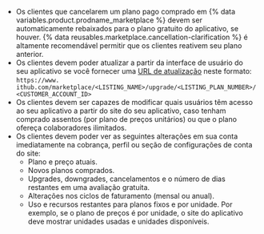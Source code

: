 - Os clientes que cancelarem um plano pago comprado em {% data variables.product.prodname_marketplace %} devem ser automaticamente rebaixados para o plano gratuito do aplicativo, se houver. {% data reusables.marketplace.cancellation-clarification %} é altamente recomendável permitir que os clientes reativem seu plano anterior.
- Os clientes devem poder atualizar a partir da interface de usuário do seu aplicativo se você fornecer uma [URL de atualização](/marketplace/integrating-with-the-github-marketplace-api/upgrading-and-downgrading-plans/#about-upgrade-urls) neste formato: `https://www. ithub.com/marketplace/<LISTING_NAME>/upgrade/<LISTING_PLAN_NUMBER>/<CUSTOMER_ACCOUNT_ID>`
- Os clientes devem ser capazes de modificar quais usuários têm acesso ao seu aplicativo a partir do site do seu aplicativo, caso tenham comprado assentos (por plano de preços unitários) ou que o plano ofereça colaboradores ilimitados.
- Os clientes devem poder ver as seguintes alterações em sua conta imediatamente na cobrança, perfil ou seção de configurações de conta do site:
  - Plano e preço atuais.
  - Novos planos comprados.
  - Upgrades, downgrades, cancelamentos e o número de dias restantes em uma avaliação gratuita.
  - Alterações nos ciclos de faturamento (mensal ou anual).
  - Uso e recursos restantes para planos fixos e por unidade. Por exemplo, se o plano de preços é por unidade, o site do aplicativo deve mostrar unidades usadas e unidades disponíveis.
